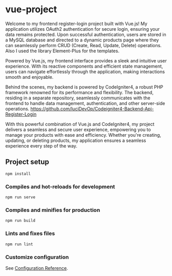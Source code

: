 # vue-project

Welcome to my frontend register-login project built with Vue.js! My application utilizes OAuth2 authentication for secure login, ensuring your data remains protected. Upon successful authentication, users are stored in a MySQL database and directed to a dynamic products page where they can seamlessly perform CRUD (Create, Read, Update, Delete) operations. Also I used the library Element-Plus for the templates.

Powered by Vue.js, my frontend interface provides a sleek and intuitive user experience. With its reactive components and efficient state management, users can navigate effortlessly through the application, making interactions smooth and enjoyable.

Behind the scenes, my backend is powered by CodeIgniter4, a robust PHP framework renowned for its performance and flexibility. The backend, residing in a separate repository, seamlessly communicates with the frontend to handle data management, authentication, and other server-side operations. https://github.com/luciDevOp/Codeigniter4-Backend-Api-Register-Login

With this powerful combination of Vue.js and CodeIgniter4, my project delivers a seamless and secure user experience, empowering you to manage your products with ease and efficiency. Whether you're creating, updating, or deleting products, my application ensures a seamless experience every step of the way.

## Project setup
```
npm install
```

### Compiles and hot-reloads for development
```
npm run serve
```

### Compiles and minifies for production
```
npm run build
```

### Lints and fixes files
```
npm run lint
```

### Customize configuration
See [Configuration Reference](https://cli.vuejs.org/config/).
